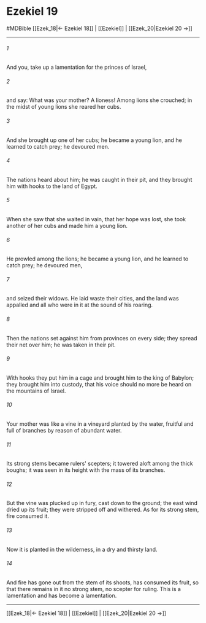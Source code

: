 # Ezekiel 19
#MDBible
[[Ezek_18|← Ezekiel 18]] | [[Ezekiel]] | [[Ezek_20|Ezekiel 20 →]]

***

###### 1 
And you, take up a lamentation for the princes of Israel, 

###### 2 
and say: What was your mother? A lioness! Among lions she crouched; in the midst of young lions she reared her cubs. 

###### 3 
And she brought up one of her cubs; he became a young lion, and he learned to catch prey; he devoured men. 

###### 4 
The nations heard about him; he was caught in their pit, and they brought him with hooks to the land of Egypt. 

###### 5 
When she saw that she waited in vain, that her hope was lost, she took another of her cubs and made him a young lion. 

###### 6 
He prowled among the lions; he became a young lion, and he learned to catch prey; he devoured men, 

###### 7 
and seized their widows. He laid waste their cities, and the land was appalled and all who were in it at the sound of his roaring. 

###### 8 
Then the nations set against him from provinces on every side; they spread their net over him; he was taken in their pit. 

###### 9 
With hooks they put him in a cage and brought him to the king of Babylon; they brought him into custody, that his voice should no more be heard on the mountains of Israel. 

###### 10 
Your mother was like a vine in a vineyard planted by the water, fruitful and full of branches by reason of abundant water. 

###### 11 
Its strong stems became rulers' scepters; it towered aloft among the thick boughs; it was seen in its height with the mass of its branches. 

###### 12 
But the vine was plucked up in fury, cast down to the ground; the east wind dried up its fruit; they were stripped off and withered. As for its strong stem, fire consumed it. 

###### 13 
Now it is planted in the wilderness, in a dry and thirsty land. 

###### 14 
And fire has gone out from the stem of its shoots, has consumed its fruit, so that there remains in it no strong stem, no scepter for ruling. This is a lamentation and has become a lamentation. 

***

[[Ezek_18|← Ezekiel 18]] | [[Ezekiel]] | [[Ezek_20|Ezekiel 20 →]]
